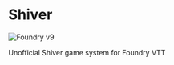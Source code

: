 # Shiver
![Foundry v9](https://img.shields.io/badge/foundry-v10-green)

Unofficial Shiver game system for Foundry VTT 
